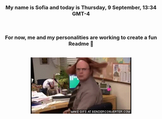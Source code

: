 


<div align="center">
<h3 >My name is Sofia and today is Thursday, 9 September, 13:34 GMT-4</h3><br>
<h3 >For now, me and my personalities are working to create a fun Readme 👋
</h3><br>
<img src='img/dwight.gif' alt='working...'/>
</div>
